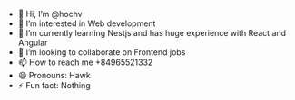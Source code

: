 - 👋 Hi, I’m @hochv
- 👀 I’m interested in Web development
- 🌱 I’m currently learning Nestjs and has huge experience with React and Angular
- 💞️ I’m looking to collaborate on Frontend jobs
- 📫 How to reach me +84965521332
- 😄 Pronouns: Hawk
- ⚡ Fun fact: Nothing

<!---
hochv/hochv is a ✨ special ✨ repository because its `README.md` (this file) appears on your GitHub profile.
You can click the Preview link to take a look at your changes.
--->
